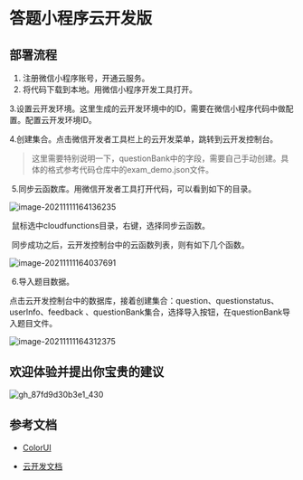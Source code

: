 # 答题小程序云开发版
## 部署流程

1. 注册微信小程序账号，开通云服务。
2. 将代码下载到本地。用微信小程序开发工具打开。

​    3.设置云开发环境。这里生成的云开发环境中的ID，需要在微信小程序代码中做配置。配置云开发环境ID。

​    4.创建集合。点击微信开发者工具栏上的云开发菜单，跳转到云开发控制台。

> 这里需要特别说明一下，questionBank中的字段，需要自己手动创建。具体的格式参考代码仓库中的exam_demo.json文件。

​    5.同步云函数库。用微信开发者工具打开代码，可以看到如下的目录。

![image-20211111164136235](https://github.com/NoMorningstar/AnswerApplet/pi/image-20211111164136235.png)

​    鼠标选中cloudfunctions目录，右键，选择同步云函数。

​     同步成功之后，云开发控制台中的云函数列表，则有如下几个函数。

![image-20211111164037691](E:\系统默认\桌面\移动互联开发\pic\image-20211111164037691.png)

​     6.导入题目数据。

点击云开发控制台中的数据库，接着创建集合：question、questionstatus、userInfo、feedback 、questionBank集合，选择导入按钮，在questionBank导入题目文件。

![image-20211111164312375](E:\系统默认\桌面\移动互联开发\pic\image-20211111164312375.png)




## 欢迎体验并提出你宝贵的建议
![gh_87fd9d30b3e1_430](E:\bowserdownload\gh_87fd9d30b3e1_430.jpg)

## 参考文档
- [ColorUI](https://github.com/weilanwl/ColorUI)

- [云开发文档](https://developers.weixin.qq.com/miniprogram/dev/wxcloud/basis/getting-started.html)

